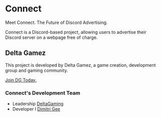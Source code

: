 # Connect
Meet Connect. The Future of Discord Advertising. 

Connect is a Discord-based project, allowing users to advertise their Discord server on a webpage free of charge.

## Delta Gamez
This project is developed by Delta Gamez, a game creation, development group and gaming community. 

[Join DG Today.](https://discord.gg/sYpmUFQ)


### Connect's Development Team
- Leadership [DeltaGaming](https://github.com/DeltaGamingCH) 
- Developer I [Dimitri Gee](https://github.com/DmitriGee)
